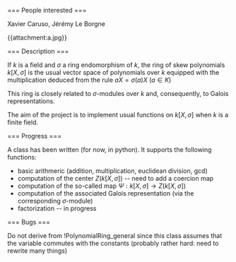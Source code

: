 === People interested ===

Xavier Caruso, Jérémy Le Borgne

{{attachment:a.jpg}}

=== Description ===

If $k$ is a field and $\sigma$ a ring endomorphism of $k$, the ring of skew polynomials $k[X,\sigma]$ is the usual vector space of polynomials over $k$ equipped with the multiplication deduced from the rule $a X = \sigma(a) X$ ($a \in K$)

This ring is closely related to $\sigma$-modules over $k$ and, consequently, to Galois representations.

The aim of the project is to implement usual functions on $k[X,\sigma]$ when $k$ is a finite field.

=== Progress ===

A class has been written (for now, in python). It supports the following functions:
 * basic arithmeric (addition, multiplication, euclidean division, gcd)
 * computation of the center $Z(k[X,\sigma])$ -- need to add a coercion map
 * computation of the so-called map $\Psi : k[X,\sigma] \to Z(k[X,\sigma])$
 * computation of the associated Galois representation (via the corresponding $\sigma$-module)
 * factorization -- in progress

=== Bugs ===

Do not derive from !PolynomialRing_general since this class assumes that the variable commutes with the constants (probably rather hard: need to rewrite many things)
